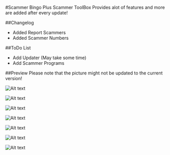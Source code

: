 #Scammer Bingo Plus
Scammer ToolBox Provides alot of features and more are added after every update!

##Changelog
- Added Report Scammers
- Added Scammer Numbers


##ToDo List
- Add Updater (May take some time)
- Add Scammer Programs

##Preview 
Please note that the picture might not be updated to the current version!

![Alt text](http://i.imgur.com/wgWNNEb.png "Scammer Bingo")

![Alt text](http://i.imgur.com/LIJXYD7.png "Notepad")

![Alt text](http://i.imgur.com/YisMDyq.png "YouTubers")

![Alt text](http://i.imgur.com/BZQmiBT.png "Scammer Programs")

![Alt text](http://i.imgur.com/hRmMB9F.png "Report Scammer")

![Alt text](http://i.imgur.com/s92g3Q6.png "Scammer Numbers")

![Alt text](http://i.imgur.com/DvXaxm3.png "About")
